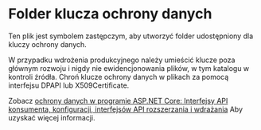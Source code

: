 # <a name="data-protection-key-folder"></a>Folder klucza ochrony danych

Ten plik jest symbolem zastępczym, aby utworzyć folder udostępniony dla kluczy ochrony danych.

W przypadku wdrożenia produkcyjnego należy umieścić klucze poza głównym rozwoju i nigdy nie ewidencjonowania plików, w tym katalogu w kontroli źródła. Chroń klucze ochrony danych w plikach za pomocą interfejsu DPAPI lub X509Certificate.

Zobacz [ochrony danych w programie ASP.NET Core: Interfejsy API konsumenta, konfiguracji, interfejsów API rozszerzania i wdrażania](https://docs.microsoft.com/aspnet/core/security/data-protection/) Aby uzyskać więcej informacji.
